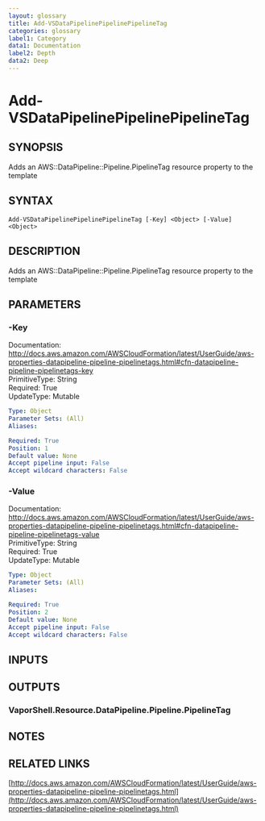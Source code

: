 ```yaml
---
layout: glossary
title: Add-VSDataPipelinePipelinePipelineTag
categories: glossary
label1: Category
data1: Documentation
label2: Depth
data2: Deep
---
```


# Add-VSDataPipelinePipelinePipelineTag

## SYNOPSIS
Adds an AWS::DataPipeline::Pipeline.PipelineTag resource property to the template

## SYNTAX

```
Add-VSDataPipelinePipelinePipelineTag [-Key] <Object> [-Value] <Object>
```

## DESCRIPTION
Adds an AWS::DataPipeline::Pipeline.PipelineTag resource property to the template

## PARAMETERS

### -Key
Documentation: http://docs.aws.amazon.com/AWSCloudFormation/latest/UserGuide/aws-properties-datapipeline-pipeline-pipelinetags.html#cfn-datapipeline-pipeline-pipelinetags-key    
PrimitiveType: String    
Required: True    
UpdateType: Mutable

```yaml
Type: Object
Parameter Sets: (All)
Aliases: 

Required: True
Position: 1
Default value: None
Accept pipeline input: False
Accept wildcard characters: False
```

### -Value
Documentation: http://docs.aws.amazon.com/AWSCloudFormation/latest/UserGuide/aws-properties-datapipeline-pipeline-pipelinetags.html#cfn-datapipeline-pipeline-pipelinetags-value    
PrimitiveType: String    
Required: True    
UpdateType: Mutable

```yaml
Type: Object
Parameter Sets: (All)
Aliases: 

Required: True
Position: 2
Default value: None
Accept pipeline input: False
Accept wildcard characters: False
```

## INPUTS

## OUTPUTS

### VaporShell.Resource.DataPipeline.Pipeline.PipelineTag

## NOTES

## RELATED LINKS

[http://docs.aws.amazon.com/AWSCloudFormation/latest/UserGuide/aws-properties-datapipeline-pipeline-pipelinetags.html](http://docs.aws.amazon.com/AWSCloudFormation/latest/UserGuide/aws-properties-datapipeline-pipeline-pipelinetags.html)

